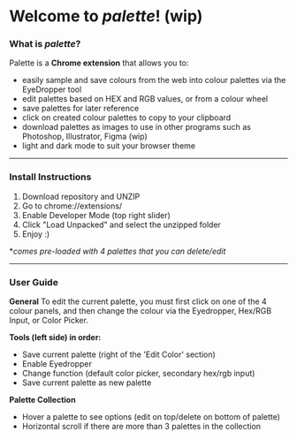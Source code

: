 # Welcome to *palette*! (wip)
### What is *palette*?
Palette is a **Chrome extension** that allows you to:
- easily sample and save colours from the web into colour palettes via the EyeDropper tool
- edit palettes based on HEX and RGB values, or from a colour wheel
- save palettes for later reference
- click on created colour palettes to copy to your clipboard
- download palettes as images to use in other programs such as Photoshop, Illustrator, Figma (wip)
- light and dark mode to suit your browser theme

---
### Install Instructions
1. Download repository and UNZIP
2. Go to chrome://extensions/
3. Enable Developer Mode (top right slider)
4. Click "Load Unpacked" and select the unzipped folder
5. Enjoy :)

**comes pre-loaded with 4 palettes that you can delete/edit*

---
### User Guide

**General**
To edit the current palette, you must first click on one of the 4 colour panels, and then change the colour via the Eyedropper, Hex/RGB Input, or Color Picker.

**Tools (left side) in order:**
- Save current palette (right of the 'Edit Color' section)
- Enable Eyedropper
- Change function (default color picker, secondary hex/rgb input)
- Save current palette as new palette

**Palette Collection**
- Hover a palette to see options (edit on top/delete on bottom of palette)
- Horizontal scroll if there are more than 3 palettes in the collection